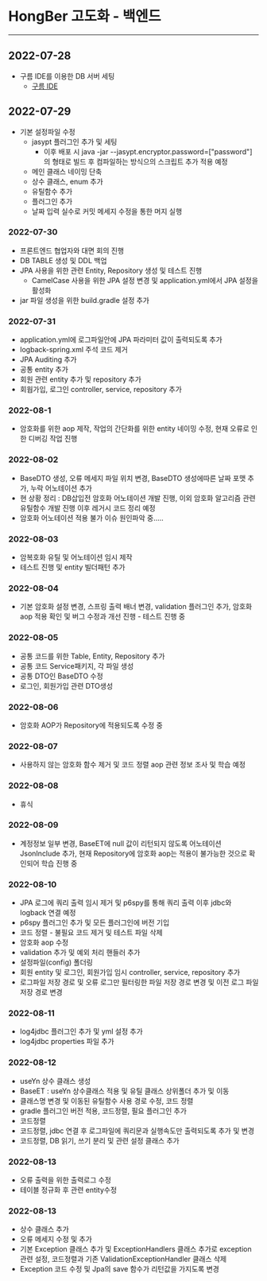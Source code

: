 # HongBer 고도화 - 백엔드
___
## 2022-07-28
+ 구름 IDE를 이용한 DB 서버 세팅
  + [구름 IDE](https://goorm.co)
## 2022-07-29
+ 기본 설정파일 수정
  + jasypt 플러그인 추가 및 세팅
    + 이후 배포 시 java -jar --jasypt.encryptor.password=["password"] 의 형태로 빌드 후 컴파일하는 방식으의 스크립트 추가 적용 예정
  + 메인 클래스 네이밍 단축
  + 상수 클래스, enum 추가
  + 유틸함수 추가
  + 플러그인 추가
  + 날짜 입력 실수로 커밋 메세지 수정을 통한 머지 실행
### 2022-07-30
+ 프론트엔드 협업자와 대면 회의 진행
+ DB TABLE 생성 및 DDL 백업
+ JPA 사용을 위한 관련 Entity, Repository 생성 및 테스트 진행
  + CamelCase 사용을 위한 JPA 설정 변경 및 application.yml에서 JPA 설정을 활성화
+ jar 파일 생성을 위한 build.gradle 설정 추가
### 2022-07-31
+ application.yml에 로그파일안에 JPA 파라미터 값이 출력되도록 추가
+ logback-spring.xml 주석 코드 제거
+ JPA Auditing 추가
+ 공통 entity 추가
+ 회원 관련 entity 추가 및 repository 추가
+ 회웝가입, 로그인 controller, service, repository 추가
### 2022-08-1
+ 암호화를 위한 aop 제작, 작업의 간단화를 위한 entity 네이밍 수정, 현재 오류로 인한 디버깅 작업 진행
### 2022-08-02
+ BaseDTO 생성, 오류 메세지 파일 위치 변경, BaseDTO 생성에따른 날짜 포맷 추가, 누락 어노테이션 추가
+ 현 상황 정리 : DB삽입전 암호화 어노테이션 개발 진행, 이외 암호화 알고리즘 관련 유틸함수 개발 진행 이후 레거시 코드 정리 예정
+ 암호화 어노테이션 적용 불가 이슈 원인파악 중.....
### 2022-08-03
+ 암복호화 유틸 및 어노테이션 임시 제작
+ 테스트 진행 및 entity 빌더패턴 추가
### 2022-08-04
+ 기본 암호화 설정 변경, 스프링 출력 배너 변경, validation 플러그인 추가, 암호화 aop 적용 확인 및 버그 수정과 개선 진행 - 테스트 진행 중
### 2022-08-05
+ 공통 코드를 위한 Table, Entity, Repository 추가
+ 공통 코드 Service패키지, 각 파일 생성
+ 공통 DTO인 BaseDTO 수정
+ 로그인, 회원가입 관련 DTO생성
### 2022-08-06
+ 암호화 AOP가 Repository에 적용되도록 수정 중
### 2022-08-07
+ 사용하지 않는 암호화 함수 제거 및 코드 정렬 aop 관련 정보 조사 및 학습 예정
### 2022-08-08
+ 휴식
### 2022-08-09
+ 계정정보 일부 변경, BaseET에 null 값이 리턴되지 않도록 어노테이션 JsonInclude 추가, 현재 Repository에 암호화 aop는 적용이 불가능한 것으로 확인되어 학습 진행 중
### 2022-08-10
+ JPA 로그에 쿼리 출력 임시 제거 및 p6spy를 통해 쿼리 출력 이후 jdbc와 logback 연결 예정
+ p6spy 플러그인 추가 및 모든 플러그인에 버전 기입
+ 코드 정렬 - 불필요 코드 제거 및 테스트 파일 삭제
+ 암호화 aop 수정
+ validation 추가 및 예외 처리 핸들러 추가
+ 설정파일(config) 폴더링
+ 회원 entity 및 로그인, 회원가입 임시 controller, service, repository 추가
+ 로그파일 저장 경로 및 오류 로그만 필터링한 파일 저장 경로 변경 및 이전 로그 파일 저장 경로 변경
### 2022-08-11
+ log4jdbc 플러그인 추가 및 yml 설정 추가
+ log4jdbc properties 파일 추가
### 2022-08-12
+ useYn 상수 클래스 생성
+ BaseET : useYn 상수클래스 적용 및 유틸 클래스 상위폴더 추가 및 이동
+ 클래스명 변경 및 이동된 유틸함수 사용 경로 수정, 코드 정렬
+ gradle 플러그인 버전 적용, 코드정렬, 필요 플러그인 추가
+ 코드정렬
+ 코드정렬, jdbc 연결 후 로그파일에 쿼리문과 실행속도만 출력되도록 추가 및 변경
+ 코드정렬, DB 읽기, 쓰기 분리 및 관련 설정 클래스 추가
### 2022-08-13
+ 오류 출력을 위한 출력로그 수정
+ 테이블 정규화 후 관련 entity수정
### 2022-08-13
+ 상수 클래스 추가
+ 오류 메세지 수정 및 추가
+ 기본 Exception 클래스 추가 및 ExceptionHandlers 클래스 추가로 exception 관련 설정, 코드정렬과 기존 ValidationExceptionHandler 클래스 삭제
+ Exception 코드 수정 및 Jpa의 save 함수가 리턴값을 가지도록 변경